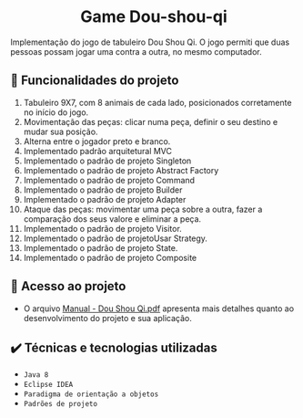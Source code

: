 <h1 align="center">Game Dou-shou-qi</h1>
Implementação do jogo de tabuleiro Dou Shou Qi. O jogo permiti que duas pessoas possam jogar 
uma contra a outra, no mesmo computador.

## 🔨 Funcionalidades do projeto
1. Tabuleiro 9X7, com 8 animais de cada lado, posicionados corretamente no início do jogo.
2. Movimentação das peças: clicar numa peça, definir o seu destino e mudar sua posição.
3. Alterna entre o jogador preto e branco.
4. Implementado padrão arquitetural MVC
5. Implementado o padrão de projeto Singleton 
6. Implementado o padrão de projeto Abstract Factory 
7. Implementado o padrão de projeto Command
8. Implementado o padrão de projeto Builder
9. Implementado o padrão de projeto Adapter
10. Ataque das peças: movimentar uma peça sobre a outra, fazer a comparação dos seus valore e eliminar a peça.
11. Implementado o padrão de projeto Visitor.
12. Implementado o padrão de projetoUsar Strategy.
13. Implementado o padrão de projeto State.
14. Implementado o padrão de projeto Composite

## 📁 Acesso ao projeto
* O arquivo [Manual - Dou Shou Qi.pdf](https://github.com/WillesonThomas/willdev-game-dou-shou-qi/files/10609778/Manual.-.Dou.Shou.Qi.pdf) apresenta mais detalhes quanto ao desenvolvimento do projeto e sua aplicação.

## ✔️ Técnicas e tecnologias utilizadas

- ``Java 8``
- ``Eclipse IDEA``
- ``Paradigma de orientação a objetos``
- ``Padrões de projeto``
